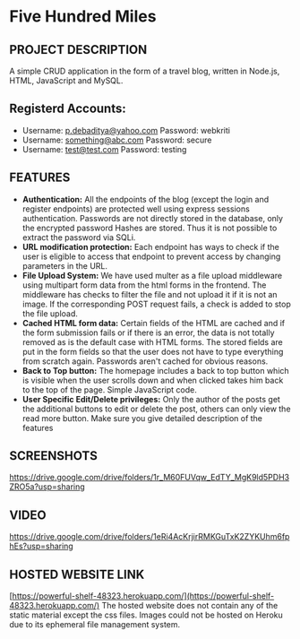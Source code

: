 
# Five Hundred Miles

## PROJECT DESCRIPTION

A simple CRUD application in the form of a travel blog, written in Node.js, HTML, JavaScript and MySQL.
## Registerd Accounts:
* Username: p.debaditya@yahoo.com
   Password: webkriti
* Username: something@abc.com
   Password: secure
* Username: test@test.com
   Password: testing

## FEATURES

* **Authentication:** All the endpoints of the blog (except the login and register endpoints) are protected well using express sessions authentication. Passwords are not directly stored in the database, only the encrypted password Hashes are stored. Thus it is not possible to extract the password via SQLi.
* **URL modification protection:** Each endpoint has  ways to check if the user is eligible to access that endpoint to prevent access  by changing parameters in the URL.
* **File Upload System:** We have used multer as a file upload middleware using multipart form data from the html forms in the frontend. The middleware has checks to filter the file and not upload it if it is not an image. If the corresponding POST request fails, a check is added to stop the file upload.
* **Cached HTML form data:** Certain fields of the HTML are cached and if the form submission fails or if there is an error, the data is not totally removed as is the default case with HTML forms. The stored fields are put in the form fields so that the user does not have to type everything from scratch again. Passwords aren't cached for obvious reasons.
* **Back to Top button:** The homepage includes a back to top button which is visible when the user scrolls down and when clicked takes him back to the top of the page. Simple JavaScript code.
* **User Specific Edit/Delete privileges:** Only the author of the posts get the additional buttons to edit or delete the post, others can only view the read more button.
Make sure you give detailed description of the features

## SCREENSHOTS

https://drive.google.com/drive/folders/1r_M60FUVqw_EdTY_MgK9ld5PDH3ZRO5a?usp=sharing

## VIDEO

https://drive.google.com/drive/folders/1eRi4AcKrjirRMKGuTxK2ZYKUhm6fphEs?usp=sharing

## HOSTED WEBSITE LINK

[https://powerful-shelf-48323.herokuapp.com/](https://powerful-shelf-48323.herokuapp.com/)
The hosted website does not contain any of the static material except the css files. Images could not be hosted on Heroku due to its ephemeral file management system. 
